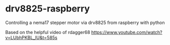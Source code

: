 # drv8825-raspberry
Controlling a nema17 stepper motor via drv8825 from raspberry with python

Based on the helpful video of rdagger68
https://www.youtube.com/watch?v=LUbhPKBL_IU&t=585s